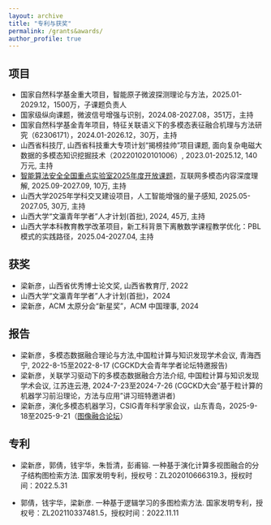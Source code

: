 ```yaml
---
layout: archive
title: "专利与获奖"
permalink: /grants&awards/
author_profile: true
---
```

## 项目
* 国家自然科学基金重大项目，智能原子微波探测理论与方法，2025.01-2029.12，1500万，子课题负责人
* 国家级纵向课题，微波信号增强与识别，2024.08-2027.08，351万，主持
* 国家自然科学基金青年项目，特征关联语义下的多模态表征融合机理与方法研究（62306171），2024.01-2026.12，30万，主持
* 山西省科技厅, 山西省科技重大专项计划“揭榜挂帅”项目课题, 面向复杂电磁大数据的多模态知识挖掘技术（202201020101006）, 2023.01-2025.12, 140万元, 主持
* [智能算法安全全国重点实验室2025年度开放课题](https://mp.weixin.qq.com/s/9h9pAL3E7M0W6PtD769_lw)，互联网多模态内容深度理解, 2025.09-2027.09, 10万, 主持
* 山西大学2025年学科交叉建设项目，人工智能增强的量子感知, 2025.05-2027.05, 30万, 主持
* 山西大学“文瀛青年学者”人才计划(首批), 2024, 45万, 主持
* 山西大学本科教育教学改革项目，新工科背景下离散数学课程教学优化：PBL模式的实践路径，2025.04-2027.04, 主持



## 获奖
* 梁新彦，山西省优秀博士论文奖, 山西省教育厅, 2022
* 山西大学“文瀛青年学者”人才计划(首批)，2024
* 梁新彦，ACM 太原分会“新星奖”，ACM 中国理事, 2024

## 报告
* 梁新彦，多模态数据融合理论与方法,中国粒计算与知识发现学术会议, 青海西宁, 2022-8-15至2022-8-17 (CGCKD大会青年学者论坛特邀报告)
* 梁新彦，关联学习驱动下的多模态数据融合方法介绍, 中国粒计算与知识发现学术会议, 江苏连云港, 2024-7-23至2024-7-26 (CGCKD大会“基于粒计算的机器学习前沿理论，方法与应用”讲习班特邀讲者)
* 梁新彦，演化多模态机器学习，CSIG青年科学家会议，山东青岛，2025-9-18至2025-9-21（[图像融合论坛](https://mp.weixin.qq.com/s/giTuz_gWF4nMhWadwvZNLg)）

## 专利
* 梁新彦，郭倩，钱宇华，朱哲清，彭甫镕. 一种基于演化计算多视图融合的分子结构图检索方法. 国家发明专利，授权号：ZL202010666319.3，授权时间：2022.5.31
* 郭倩，钱宇华，梁新彦. 一种基于逻辑学习的多图检索方法. 国家发明专利，授权号：ZL202110337481.5，授权时间：2022.11.11


  <!--
  * Outstanding Graduate Student in Sichuan Province, Sichuan Province, 2020.
  Outstanding Graduate Student of University of Electronic Science and Technology of China, UESTC, 2020.
  -->






